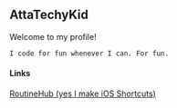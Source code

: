 ## AttaTechyKid
Welcome to my profile!<br>
```
I code for fun whenever I can. For fun.
```
#### Links
<a href="https://routinehub.co/user/AttaTechyKid-GitHub">RoutineHub (yes I make iOS Shortcuts)</a>
